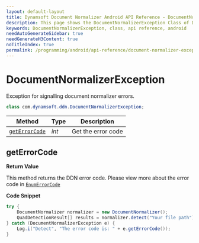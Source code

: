 ```yaml
---
layout: default-layout
title: Dynamsoft Document Normalizer Android API Reference - DocumentNormalizerException Class
description: This page shows the DocumentNormalizerException Class of Dynamsoft Document Normalizer for Android SDK.
keywords: DocumentNormalizerException, class, api reference, android
needAutoGenerateSidebar: true
needGenerateH3Content: true
noTitleIndex: true
permalink: /programming/android/api-reference/document-normalizer-exception.html
---
```


# DocumentNormalizerException

Exception for signalling document normalizer errors.

```java
class com.dynamsoft.ddn.DocumentNormalizerException;
```

| Method | Type | Description |
|--------|------|-------------|
| [`getErrorCode`](#geterrorcode)| *int* | Get the error code |

## getErrorCode

**Return Value**

This method returns the DDN error code. Please view more about the error code in [`EnumErrorCode`]({{site.enumerations}}error-code.html)

**Code Snippet**

```java
try {
    DocumentNormalizer normalizer = new DocumentNormalizer();
    QuadDetectionResult[] results = normalizer.detect("Your file path");
} catch (DocumentNormalizerException e) {
    Log.i("Detect", "The error code is: " + e.getErrorCode());
}
```
